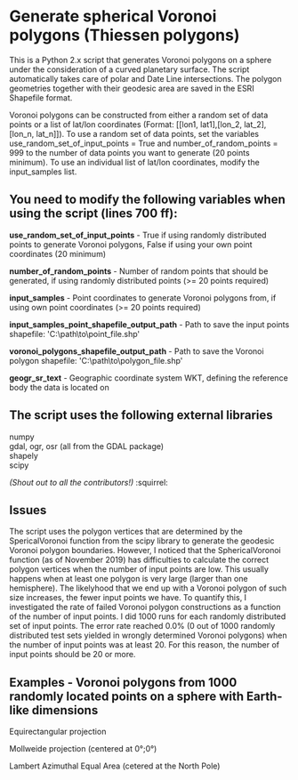 # Generate spherical Voronoi polygons (Thiessen polygons)

This is a Python 2.x script that generates Voronoi polygons on a sphere under the consideration of a curved planetary surface. The script automatically takes care of polar and Date Line intersections. The polygon geometries together with their geodesic area are saved in the ESRI Shapefile format. 

Voronoi polygons can be constructed from either a random set of data points or a list of lat/lon coordinates (Format: [[lon1, lat1],[lon_2, lat_2],[lon_n, lat_n]]). To use a random set of data points, set the variables use_random_set_of_input_points = True and number_of_random_points = 999 to the number of data points you want to generate (20 points minimum). To use an individual list of lat/lon coordinates, modify the input_samples list.

## You need to modify the following variables when using the script (lines 700 ff):

**use_random_set_of_input_points** - True if using randomly distributed points to generate Voronoi polygons, False if using your own point coordinates (20 minimum)

**number_of_random_points** - Number of random points that should be generated, if using randomly distributed points (>= 20 points required)

**input_samples** - Point coordinates to generate Voronoi polygons from, if using own point coordinates (>= 20 points required)

**input_samples_point_shapefile_output_path** - Path to save the input points shapefile: 'C:\path\to\point_file.shp'

**voronoi_polygons_shapefile_output_path** - Path to save the Voronoi polygon shapefile: 'C:\path\to\polygon_file.shp'

**geogr_sr_text** - Geographic coordinate system WKT, defining the reference body the data is located on 

## The script uses the following external libraries

numpy<br>
gdal, ogr, osr (all from the GDAL package)<br>
shapely<br>
scipy<br>

*(Shout out to all the contributors!)* :squirrel:

## Issues

The script uses the polygon vertices that are determined by the SpericalVoronoi function from the scipy library to generate the geodesic Voronoi polygon boundaries. However, I noticed that the SphericalVoronoi function (as of November 2019) has difficulties to calculate the correct polygon vertices when the number of input points are low. This usually happens when at least one polygon is very large (larger than one hemisphere). The likelyhood that we end up with a Voronoi polygon of such size increases, the fewer input points we have. To quantify this, I investigated the rate of failed Voronoi polygon constructions as a function of the number of input points. I did 1000 runs for each randomly distributed set of input points. The error rate reached 0.0% (0 out of 1000 randomly distributed test sets yielded in wrongly determined Voronoi polygons) when the number of input points was at least 20. For this reason, the number of input points should be 20 or more.

## Examples - Voronoi polygons from 1000 randomly located points on a sphere with Earth-like dimensions


Equirectangular projection

Mollweide projection (centered at 0°;0°)

Lambert Azimuthal Equal Area (cetered at the North Pole)




